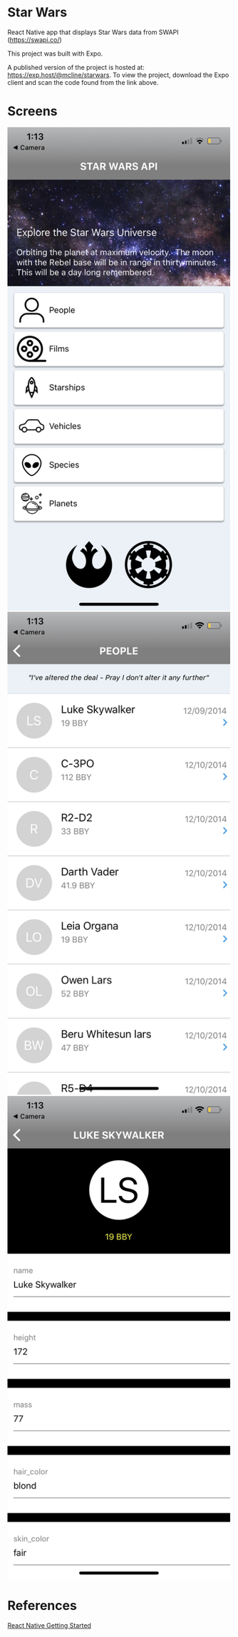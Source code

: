 # Star Wars

React Native app that displays Star Wars data from SWAPI (https://swapi.co/)

This project was built with Expo.

A published version of the project is hosted at: https://exp.host/@mcline/starwars.
To view the project, download the Expo client and scan the code found from the link above.

# Screens

<img src="https://raw.githubusercontent.com/matthewcline/starwars/master/assets/ApplicationRootScreen.PNG" alt="drawing" width="500"/>
<img src="https://raw.githubusercontent.com/matthewcline/starwars/master/assets/CategoryScreen.PNG" alt="drawing" width="500"/>
<img src="https://raw.githubusercontent.com/matthewcline/starwars/master/assets/ItemScreen.PNG" alt="drawing" width="500"/>


# References
[React Native Getting Started](https://facebook.github.io/react-native/docs/getting-started.html)
